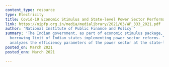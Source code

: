 ```yaml
---
content_type: resource
type: Electricity
title: Covid-19 Economic Stimulus and State-level Power Sector Performance
link: https://nipfp.org.in/media/medialibrary/2021/03/WP_333_2021.pdf
author: 'National Institute of Public Finance and Policy '
summary: 'The Indian government, as part of economic stimulus package, increased the
  borrowing limit of Indian states implementing power sector reforms. This report
  analyzes the efficiency parameters of the power sector at the state-level. '
posted_on: March 2021
posted_onn: March 2021

---
```

